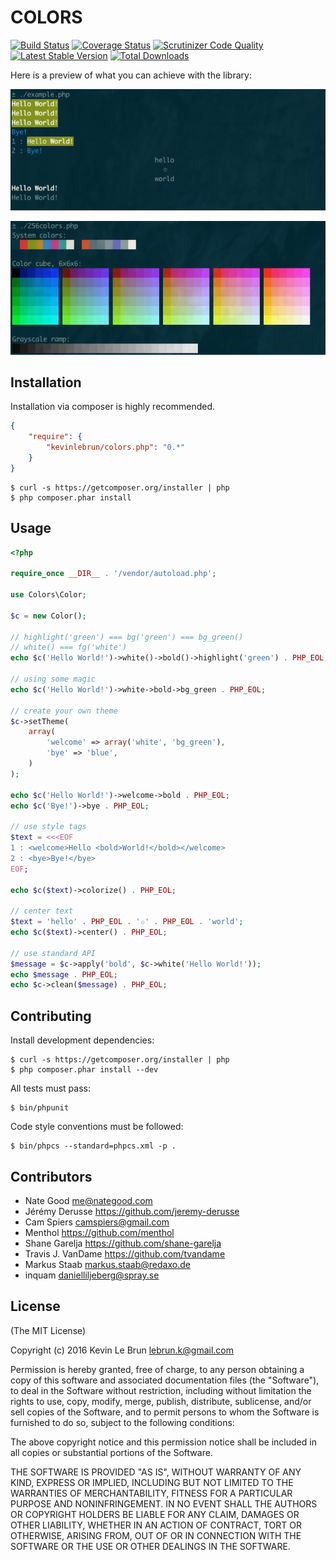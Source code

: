 # COLORS

[![Build Status](https://secure.travis-ci.org/kevinlebrun/colors.php.png)](http://travis-ci.org/kevinlebrun/colors.php?branch=master)
[![Coverage Status](https://coveralls.io/repos/kevinlebrun/colors.php/badge.png)](https://coveralls.io/r/kevinlebrun/colors.php)
[![Scrutinizer Code Quality](https://scrutinizer-ci.com/g/kevinlebrun/colors.php/badges/quality-score.png?s=d16482bff3ea81a529ae87a5b5624f1a30db0b98)](https://scrutinizer-ci.com/g/kevinlebrun/colors.php/)
[![Latest Stable Version](https://poser.pugx.org/kevinlebrun/colors.php/v/stable.png)](https://packagist.org/packages/kevinlebrun/colors.php)
[![Total Downloads](https://poser.pugx.org/kevinlebrun/colors.php/downloads.png)](https://packagist.org/packages/kevinlebrun/colors.php)

Here is a preview of what you can achieve with the library:

![Example](/images/example.png)

![256 colors](/images/256colors.png)

## Installation

Installation via composer is highly recommended.

```json
{
    "require": {
        "kevinlebrun/colors.php": "0.*"
    }
}
```

    $ curl -s https://getcomposer.org/installer | php
    $ php composer.phar install

## Usage

```php
<?php

require_once __DIR__ . '/vendor/autoload.php';

use Colors\Color;

$c = new Color();

// highlight('green') === bg('green') === bg_green()
// white() === fg('white')
echo $c('Hello World!')->white()->bold()->highlight('green') . PHP_EOL;

// using some magic
echo $c('Hello World!')->white->bold->bg_green . PHP_EOL;

// create your own theme
$c->setTheme(
    array(
        'welcome' => array('white', 'bg_green'),
        'bye' => 'blue',
    )
);

echo $c('Hello World!')->welcome->bold . PHP_EOL;
echo $c('Bye!')->bye . PHP_EOL;

// use style tags
$text = <<<EOF
1 : <welcome>Hello <bold>World!</bold></welcome>
2 : <bye>Bye!</bye>
EOF;

echo $c($text)->colorize() . PHP_EOL;

// center text
$text = 'hello' . PHP_EOL . '✩' . PHP_EOL . 'world';
echo $c($text)->center() . PHP_EOL;

// use standard API
$message = $c->apply('bold', $c->white('Hello World!'));
echo $message . PHP_EOL;
echo $c->clean($message) . PHP_EOL;
```

## Contributing

Install development dependencies:

    $ curl -s https://getcomposer.org/installer | php
    $ php composer.phar install --dev

All tests must pass:

    $ bin/phpunit

Code style conventions must be followed:

    $ bin/phpcs --standard=phpcs.xml -p .

## Contributors

* Nate Good <me@nategood.com>
* Jérémy Derusse <https://github.com/jeremy-derusse>
* Cam Spiers <camspiers@gmail.com>
* Menthol <https://github.com/menthol>
* Shane Garelja <https://github.com/shane-garelja>
* Travis J. VanDame <https://github.com/tvandame>
* Markus Staab <markus.staab@redaxo.de>
* inquam <danielliljeberg@spray.se>

## License

(The MIT License)

Copyright (c) 2016 Kevin Le Brun <lebrun.k@gmail.com>

Permission is hereby granted, free of charge, to any person obtaining a copy
of this software and associated documentation files (the "Software"), to deal
in the Software without restriction, including without limitation the rights
to use, copy, modify, merge, publish, distribute, sublicense, and/or sell
copies of the Software, and to permit persons to whom the Software is
furnished to do so, subject to the following conditions:

The above copyright notice and this permission notice shall be included in
all copies or substantial portions of the Software.

THE SOFTWARE IS PROVIDED "AS IS", WITHOUT WARRANTY OF ANY KIND, EXPRESS OR
IMPLIED, INCLUDING BUT NOT LIMITED TO THE WARRANTIES OF MERCHANTABILITY,
FITNESS FOR A PARTICULAR PURPOSE AND NONINFRINGEMENT. IN NO EVENT SHALL THE
AUTHORS OR COPYRIGHT HOLDERS BE LIABLE FOR ANY CLAIM, DAMAGES OR OTHER
LIABILITY, WHETHER IN AN ACTION OF CONTRACT, TORT OR OTHERWISE, ARISING FROM,
OUT OF OR IN CONNECTION WITH THE SOFTWARE OR THE USE OR OTHER DEALINGS IN
THE SOFTWARE.
